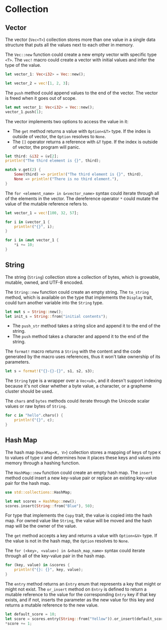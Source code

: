 # Collection

## Vector

The vector (`Vec<T>`) collection stores more than one value in a single data structure that puts all the values next to each other in memory.

The `Vec::new` function could create a new empty vector with specific type `<T>`. The `vec!` macro could create a vector with initial values and infer the type of the value.

```rust
let vector_1: Vec<i32> = Vec::new();

let vector_2 = vec![1, 2, 3];
```

The `push` method could append values to the end of the vector. The vector is freed when it goes out of scope.

```rust
let mut vector_1: Vec<i32> = Vec::new();
vector_1.push(1);
```

The vector implements two options to access the value in it:

- The `get` method returns a value with `Option<&T>` type. If the index is outside of vector, the `Option` resolves to `None`.
- The `[]` operator returns a reference with `&T` type. If the index is outside of vector, the program will panic.

```rust
let third: &i32 = &v[2];
println!("The third element is {}", third);

match v.get(2) {
    Some(third) => println!("The third element is {}", third),
    None => println!("There is no third element."),
}
```

The `for <element_name> in &<vector_name>` syntax could iterate through all of the elements in the vector. The dereference operator `*` could mutate the value of the mutable reference refers to.

```rust
let vector_1 = vec![100, 32, 57];

for i in &vector_1 {
    println!("{}", i);
}

for i in &mut vector_1 {
    *i += 10;
}
```

## String

The string (`String`) collection store a collection of bytes, which is growable, mutable, owned, and UTF-8 encoded.

The `String::new` function could create an empty string. The `to_string` method, which is available on the type that implements the `Display` trait, could turn another variable into the `String` type.

```rust
let mut s = String::new();
let init_s = String::from("initial contents");
```

- The `push_str` method takes a string slice and append it to the end of the string.
- The `push` method takes a character and append it to the end of the string.

The `format!` macro returns a `String` with the content and the code generated by the macro uses references, thus it won't take ownership of its parameters.

```rust
let s = format!("{}-{}-{}", s1, s2, s3);
```

The `String` type is a wrapper over a `Vec<u8>`, and it doesn't support indexing because it's not clear whether a byte value, a character, or a grapheme cluster should be used.

The `chars` and `bytes` methods could iterate through the Unicode scalar values or raw bytes of `String`.

```rust
for c in "hello".chars() {
    println!("{}", c);
}
```

## Hash Map

The hash map (`HashMap<K, V>`) collection stores a mapping of keys of type `K` to values of type `V` and determines how it places these keys and values into memory through a hashing function.

The `HashMap::new` function could create an empty hash map. The `insert` method could insert a new key-value pair or replace an existing key-value pair for the hash map.

```rust
use std::collections::HashMap;

let mut scores = HashMap::new();
scores.insert(String::from("Blue"), 50);
```

For type that implements the `Copy` trait, the value is copied into the hash map. For owned value like `String`, the value will be moved and the hash map will be the owner of the value.

The `get` method accepts a key and returns a value with `Option<&V>` type. If the value is not in the hash map, the `Option` resolves to `None`.

The `for (<key>, <value>) in &<hash_map_name>` syntax could iterate through all of the key-value pair in the hash map.

```rust
for (key, value) in &scores {
    println!("{}: {}", key, value);
}
```

The `entry` method returns an `Entry` enum that represents a key that might or might not exist. The `or_insert` method on `Entry` is defined to return a mutable reference to the value for the corresponding `Entry` key if that key exists, and if not, inserts the parameter as the new value for this key and returns a mutable reference to the new value.

```rust
let default_score = 10;
let score = scores.entry(String::from("Yellow")).or_insert(default_score);
*score += 1;
```
